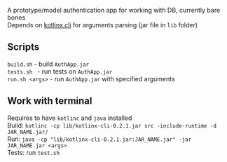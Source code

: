 A prototype/model authentication app for working with DB, currently bare bones  
Depends on [kotlinx.cli](https://github.com/kotlin/kotlinx.cli) for arguments parsing (jar file in `lib` folder)

Scripts
---
`build.sh` - build `AuthApp.jar`  
`tests.sh ` - run tests on `AuthApp.jar`  
`run.sh <args>` - run `AuthApp.jar` with specified arguments

Work with terminal
---
Requires to have `kotlinc` and `java` installed  
Build: `kotlinc -cp lib/kotlinx-cli-0.2.1.jar src -include-runtime -d JAR_NAME.jar/`  
Run: `java -cp "lib/kotlinx-cli-0.2.1.jar:JAR_NAME.jar" -jar JAR_NAME.jar <args>`  
Tests: run `test.sh`

